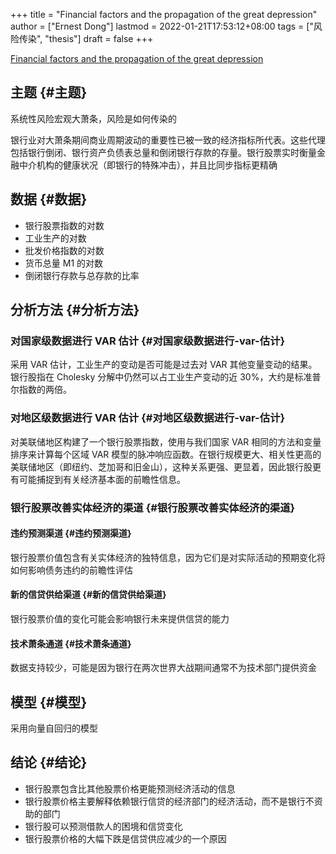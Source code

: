 +++
title = "Financial factors and the propagation of the great depression"
author = ["Ernest Dong"]
lastmod = 2022-01-21T17:53:12+08:00
tags = ["风险传染", "thesis"]
draft = false
+++

[Financial factors and the propagation of the great depression](https://www.sciencedirect.com/science/article/pii/S0304405X21003755)


## 主题 {#主题}

系统性风险宏观大萧条，风险是如何传染的

银行业对大萧条期间商业周期波动的重要性已被一致的经济指标所代表。这些代理包括银行倒闭、银行资产负债表总量和倒闭银行存款的存量。银行股票实时衡量金融中介机构的健康状况（即银行的特殊冲击），并且比同步指标更精确


## 数据 {#数据}

-   银行股票指数的对数
-   工业生产的对数
-   批发价格指数的对数
-   货币总量 M1 的对数
-   倒闭银行存款与总存款的比率


## 分析方法 {#分析方法}


### 对国家级数据进行 VAR 估计 {#对国家级数据进行-var-估计}

采用 VAR 估计，工业生产的变动是否可能是过去对 VAR 其他变量变动的结果。银行股指在 Cholesky 分解中仍然可以占工业生产变动的近 30%，大约是标准普尔指数的两倍。


### 对地区级数据进行 VAR 估计 {#对地区级数据进行-var-估计}

对美联储地区构建了一个银行股票指数，使用与我们国家 VAR 相同的方法和变量排序来计算每个区域 VAR 模型的脉冲响应函数。在银行规模更大、相关性更高的美联储地区（即纽约、芝加哥和旧金山），这种关系更强、更显着，因此银行股更有可能捕捉到有关经济基本面的前瞻性信息。


### 银行股票改善实体经济的渠道 {#银行股票改善实体经济的渠道}


#### 违约预测渠道 {#违约预测渠道}

银行股票价值包含有关实体经济的独特信息，因为它们是对实际活动的预期变化将如何影响债务违约的前瞻性评估


#### 新的信贷供给渠道 {#新的信贷供给渠道}

银行股票价值的变化可能会影响银行未来提供信贷的能力


#### 技术萧条通道 {#技术萧条通道}

数据支持较少，可能是因为银行在两次世界大战期间通常不为技术部门提供资金


## 模型 {#模型}

采用向量自回归的模型


## 结论 {#结论}

-   银行股票包含比其他股票价格更能预测经济活动的信息
-   银行股票价格主要解释依赖银行信贷的经济部门的经济活动，而不是银行不资助的部门
-   银行股可以预测借款人的困境和信贷变化
-   银行股票价格的大幅下跌是信贷供应减少的一个原因

<style>.csl-entry{text-indent: -1.5em; margin-left: 1.5em;}</style><div class="csl-bib-body">
</div>